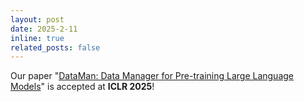 ```yaml
---
layout: post
date: 2025-2-11
inline: true
related_posts: false
---
```


Our paper "[DataMan: Data Manager for Pre-training Large Language Models](https://arxiv.org/pdf/2502.19363)" is accepted at **ICLR 2025**!